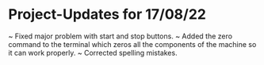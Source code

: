 # Project-Updates for 17/08/22

~ Fixed major problem with start and stop buttons.
~ Added the zero command to the terminal which zeros all the components of the machine so it can work properly.
~ Corrected spelling mistakes.
